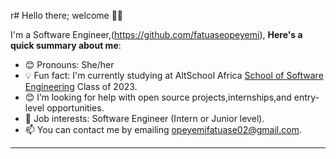 r# Hello there; welcome 👋🏾

I'm a Software Engineer,(https://github.com/fatuaseopeyemi), 
**Here's a quick summary about me**:

- 😊 Pronouns: She/her
- 💡 Fun fact: I'm currently studying at AltSchool Africa [School of Software Engineering](https://altschoolafrica.com/schools/engineering) Class of 2023.
- 😊 I’m looking for help with open source projects,internships,and entry-level opportunities.
- 💼 Job interests: Software Engineer (Intern or Junior level).
- 📫 You can contact me by emailing opeyemifatuase02@gmail.com.

---

